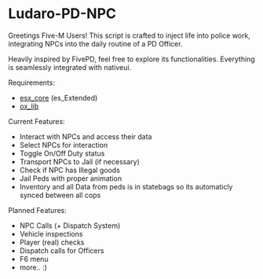 # Ludaro-PD-NPC

Greetings Five-M Users! This script is crafted to inject life into police work, integrating NPCs into the daily routine of a PD Officer.

Heavily inspired by FivePD, feel free to explore its functionalities. Everything is seamlessly integrated with nativeui.

Requirements:

- [esx_core](https://github.com/esx-framework/esx_core) (es_Extended)
- [ox_lib](https://github.com/overextended/ox_lib?tab=readme-ov-file)

Current Features:

- Interact with NPCs and access their data
- Select NPCs for interaction
- Toggle On/Off Duty status
- Transport NPCs to Jail (if necessary)
- Check if NPC has Illegal goods
- Jail Peds with proper animation
- Inventory and all Data from peds is in statebags so its automaticly synced between all cops

Planned Features:

- NPC Calls (+ Dispatch System)
- Vehicle inspections
- Player (real) checks
- Dispatch calls for Officers
- F6 menu
- more.. :)
